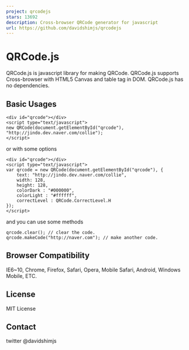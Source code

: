 ```yaml
---
project: qrcodejs
stars: 13692
description: Cross-browser QRCode generator for javascript
url: https://github.com/davidshimjs/qrcodejs
---
```


QRCode.js
=========

QRCode.js is javascript library for making QRCode. QRCode.js supports Cross-browser with HTML5 Canvas and table tag in DOM. QRCode.js has no dependencies.

Basic Usages
------------

```
<div id="qrcode"></div>
<script type="text/javascript">
new QRCode(document.getElementById("qrcode"), "http://jindo.dev.naver.com/collie");
</script>
```

or with some options

```
<div id="qrcode"></div>
<script type="text/javascript">
var qrcode = new QRCode(document.getElementById("qrcode"), {
	text: "http://jindo.dev.naver.com/collie",
	width: 128,
	height: 128,
	colorDark : "#000000",
	colorLight : "#ffffff",
	correctLevel : QRCode.CorrectLevel.H
});
</script>
```

and you can use some methods

```
qrcode.clear(); // clear the code.
qrcode.makeCode("http://naver.com"); // make another code.
```

Browser Compatibility
---------------------

IE6~10, Chrome, Firefox, Safari, Opera, Mobile Safari, Android, Windows Mobile, ETC.

License
-------

MIT License

Contact
-------

twitter @davidshimjs
